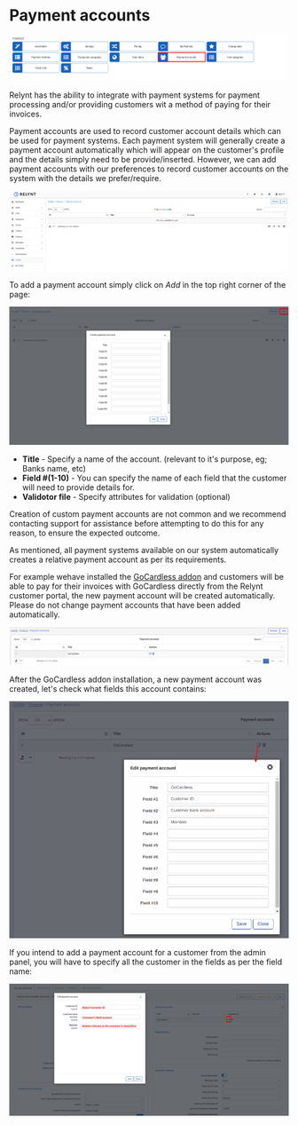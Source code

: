 Payment accounts
====

![icon](icon.png)

Relynt has the ability to integrate with payment systems for payment processing and/or providing customers wit a method of paying for their invoices.

Payment accounts are used to record customer account details which can be used for payment systems. Each payment system will generally create a payment account automatically which will appear on the customer's profile and the details simply need to be provide/inserted. However, we can add payment accounts with our preferences to record customer accounts on the system with the details we prefer/require.

![view](view1.png)

To add a payment account simply click on *Add* in the top right corner of the page:

![add](add1.png)

* **Title** - Specify a name of the account. (relevant to it's purpose, eg; Banks name, etc)
* **Field #(1-10)** - You can specify the name of each field that the customer will need to provide details for.
* **Validotor file** - Specify attributes for validation (optional)

Creation of custom payment accounts are not common and we recommend contacting support for assistance before attempting to do this for any reason, to ensure the expected outcome.

As mentioned, all payment systems available on our system automatically creates a relative payment account as per its requirements.

For example wehave installed the [GoCardless addon](payment_systems/gocardless/gocardless.md) and  customers will be able to pay for their invoices with GoCardless directly from the Relynt customer portal, the new payment account will be created automatically. Please do not change payment accounts that have been added automatically.

![view](view.png)

After the GoCardless addon installation, a new payment account was created, let's check what fields this account contains:

![fields](view_fields.png)

If you intend to add a payment account for a customer from the admin panel, you will have to specify all the customer in the fields as per the field name:

![customer](add_for_customer.png)
